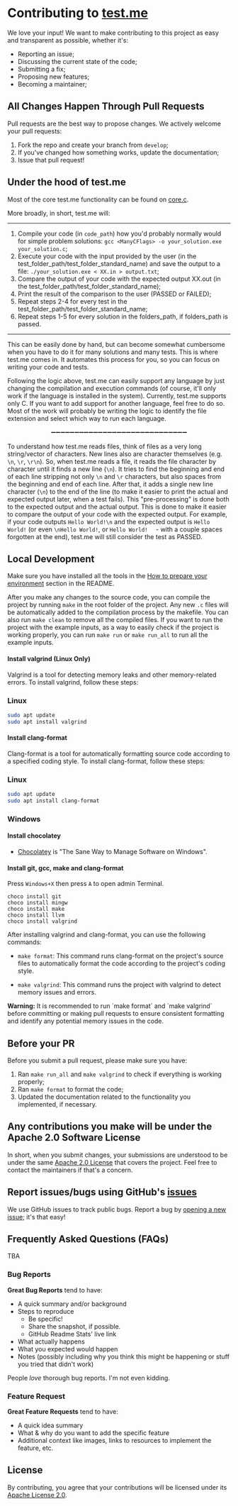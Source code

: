 # Contributing to [test.me](https://github.com/ArielMAJ/test.me)

We love your input! We want to make contributing to this project as easy and transparent as possible, whether it's:

-   Reporting an issue;
-   Discussing the current state of the code;
-   Submitting a fix;
-   Proposing new features;
-   Becoming a maintainer;

## All Changes Happen Through Pull Requests

Pull requests are the best way to propose changes. We actively welcome your pull requests:

1.  Fork the repo and create your branch from `develop`;
2.  If you've changed how something works, update the documentation;
3.  Issue that pull request!

## Under the hood of test.me

Most of the core test.me functionality can be found on [core.c](./src/core.c).

More broadly, in short, test.me will:

<hr>

1. Compile your code (in `code_path`) how you'd probably normally would for simple problem solutions: `gcc <ManyCFlags> -o your_solution.exe your_solution.c`;
2. Execute your code with the input provided by the user (in the test_folder_path/test_folder_standard_name) and save the output to a file: `./your_solution.exe < XX.in > output.txt`;
3. Compare the output of your code with the expected output XX.out (in the test_folder_path/test_folder_standard_name);
4. Print the result of the comparison to the user (PASSED or FAILED);
5. Repeat steps 2-4 for every test in the test_folder_path/test_folder_standard_name;
6. Repeat steps 1-5 for every solution in the folders_path, if folders_path is passed.

<hr>

This can be easily done by hand, but can become somewhat cumbersome when you have to do it for many solutions and many tests. This is where test.me comes in. It automates this process for you, so you can focus on writing your code and tests.

Following the logic above, test.me can easily support any language by just changing the compilation and execution commands (of course, it'll only work if the language is installed in the system). Currently, test.me supports only C. If you want to add support for another language, feel free to do so. Most of the work will probably be writing the logic to identify the file extension and select which way to run each language.


<div align="center">➖➖➖➖➖➖➖➖➖➖➖➖➖➖➖➖➖➖➖➖➖➖➖➖➖➖➖➖➖</div>

To understand how test.me reads files, think of files as a very long string/vector of characters. New lines also are character themselves (e.g. `\n`, `\r`, `\r\n`). So, when test.me reads a file, it reads the file character by character until it finds a new line (`\n`). It tries to find the beginning and end of each line stripping not only `\n` and `\r` characters, but also spaces from the beginning and end of each line. After that, it adds a single new line character (`\n`) to the end of the line (to make it easier to print the actual and expected output later, when a test fails). This "pre-processing" is done both to the expected output and the actual output. This is done to make it easier to compare the output of your code with the expected output. For example, if your code outputs `Hello World!\n` and the expected output is `Hello World!` (or even `\nHello World!`, or `Hello World!  ` - with a couple spaces forgotten at the end), test.me will still consider the test as PASSED.

## Local Development

Make sure you have installed all the tools in the [How to prepare your environment](./README.md#how-to-prepare-your-environment) section in the README.

After you make any changes to the source code, you can compile the project by running `make` in the root folder of the project. Any new `.c` files will be automatically added to the compilation process by the makefile. You can also run `make clean` to remove all the compiled files. If you want to run the project with the example inputs, as a way to easily check if the project is working properly, you can run `make run` or `make run_all` to run all the example inputs.

#### Install valgrind (Linux Only)

Valgrind is a tool for detecting memory leaks and other memory-related errors. To install valgrind, follow these steps:

### Linux

```bash
sudo apt update
sudo apt install valgrind
```

#### Install clang-format

Clang-format is a tool for automatically formatting source code according to a specified coding style. To install clang-format, follow these steps:

### Linux

```bash
sudo apt update
sudo apt install clang-format
```

### Windows

#### Install chocolatey

- [Chocolatey](https://chocolatey.org/install) is "The Sane Way to Manage Software on Windows".

#### Install git, gcc, make and clang-format

Press `Windows+X` then press `A` to open admin Terminal.

```
choco install git
choco install mingw
choco install make
choco install llvm
choco install valgrind
```

After installing valgrind and clang-format, you can use the following commands:

- `make format`: This command runs clang-format on the project's source files to automatically format the code according to the project's coding style.

- `make valgrind`: This command runs the project with valgrind to detect memory issues and errors.

<link rel="stylesheet" type="text/css" href="warning.css">

<div class="warning">
    <p><strong>Warning:</strong> It is recommended to run `make format` and `make valgrind` before committing or making pull requests to ensure consistent formatting and identify any potential memory issues in the code.</p>
</div>

## Before your PR

Before you submit a pull request, please make sure you have:
1. Ran `make run_all` and `make valgrind` to check if everything is working properly;
2. Ran `make format` to format the code;
3. Updated the documentation related to the functionality you implemented, if necessary.

## Any contributions you make will be under the Apache 2.0 Software License

In short, when you submit changes, your submissions are understood to be under the same [Apache 2.0 License](https://choosealicense.com/licenses/apache-2.0/) that covers the project. Feel free to contact the maintainers if that's a concern.

## Report issues/bugs using GitHub's [issues](https://github.com/ArielMAJ/test.me/issues)

We use GitHub issues to track public bugs. Report a bug by [opening a new issue](https://github.com/ArielMAJ/test.me/issues/new); it's that easy!

## Frequently Asked Questions (FAQs)

TBA

### Bug Reports

**Great Bug Reports** tend to have:

-   A quick summary and/or background
-   Steps to reproduce
    -   Be specific!
    -   Share the snapshot, if possible.
    -   GitHub Readme Stats' live link
-   What actually happens
-   What you expected would happen
-   Notes (possibly including why you think this might be happening or stuff you tried that didn't work)

People _love_ thorough bug reports. I'm not even kidding.

### Feature Request

**Great Feature Requests** tend to have:

-   A quick idea summary
-   What & why do you want to add the specific feature
-   Additional context like images, links to resources to implement the feature, etc.

## License

By contributing, you agree that your contributions will be licensed under its [Apache License 2.0](./LICENSE).
